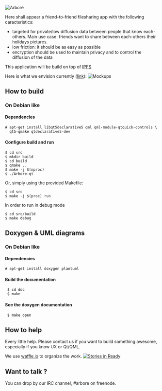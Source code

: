 ![Arbore](https://raw.githubusercontent.com/MichaelMure/Arbore-qt/master/resources/logo/arbore-prelogo.png)

Here shall appear a friend-to-friend filesharing app with the following caracteristics:
- targeted for private/low diffusion data between people that know
  each-others. Main use case: friends want to share between
  each-others their holidays pictures.
- low friction: it should be as easy as possible
- encryption should be used to maintain privacy and to control the diffusion of the data

This application will be build on top of [IPFS](http://ipfs.io/).

Here is what we envision currently ([link](https://raw.githubusercontent.com/MichaelMure/Arbore-qt/master/resources/mockups/arboreUImockups-june-w.png)):
![Mockups](https://raw.githubusercontent.com/MichaelMure/Arbore-qt/master/resources/mockups/arboreUImockups-june-w.png)

## How to build

### On Debian like

#### Dependencies

	# apt-get install libqt5declarative5 qml qml-module-qtquick-controls \
	  qt5-qmake qtdeclarative5-dev

#### Configure build and run

	$ cd src
	$ mkdir build
	$ cd build
	$ qmake ..
	$ make -j $(nproc)
	$ ./Arbore-qt

Or, simply using the provided Makefile:

	$ cd src
	$ make -j $(proc) run

In order to run in debug mode

	$ cd src/build
	$ make debug

## Doxygen & UML diagrams

### On Debian like

#### Dependencies
    # apt-get install doxygen plantuml

#### Build the documentation

     $ cd doc
     $ make

#### See the doxygen documentation

     $ make open

## How to help

Every little help. Please contact us if you want to build something awesome, especially if you know UX or Qt/QML.

We use [waffle.io](https://waffle.io/michaelmure/arbore-qt) to organize the work.
[![Stories in Ready](https://badge.waffle.io/michaelmure/arbore-qt.svg?label=ready&title=Ready)](http://waffle.io/michaelmure/arbore-qt)

## Want to talk ?

You can drop by our IRC channel, #arbore on freenode.

